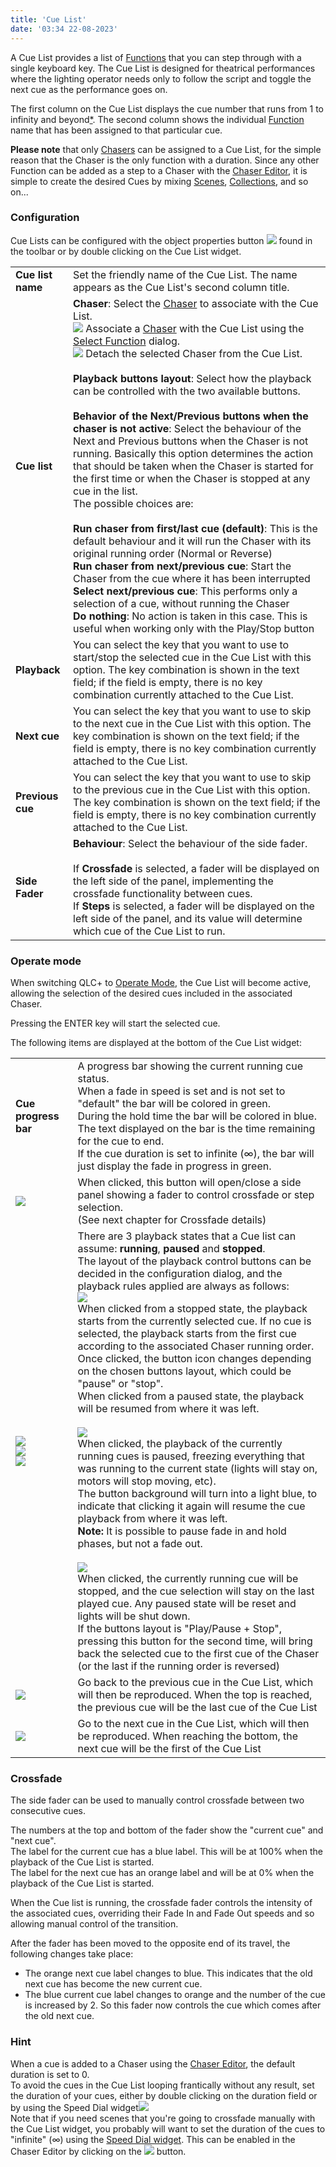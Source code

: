 ```yaml
---
title: 'Cue List'
date: '03:34 22-08-2023'
---
```


A Cue List provides a list of [Functions](/basics/glossary-and-concepts#functions) that you can step through with a single keyboard key. The Cue List is designed for theatrical performances where the lighting operator needs only to follow the script and toggle the next cue as the performance goes on.

The first column on the Cue List displays the cue number that runs from 1 to infinity and beyond[*](https://en.wikipedia.org/wiki/Buzz_Lightyear). The second column shows the individual [Function](/basics/glossary-and-concepts#functions) name that has been assigned to that particular cue.

**Please note** that only [Chasers](/basics/glossary-and-concepts#chaser) can be assigned to a Cue List, for the simple reason that the Chaser is the only function with a duration. Since any other Function can be added as a step to a Chaser with the [Chaser Editor](/function-manager/chaser-editor), it is simple to create the desired Cues by mixing [Scenes](/basics/glossary-and-concepts#scene), [Collections](/basics/glossary-and-concepts#collection), and so on...

### Configuration

Cue Lists can be configured with the object properties button ![](/basics/edit.png) found in the toolbar or by double clicking on the Cue List widget.  

|     |     |
| --- | --- |
| **Cue list name** | Set the friendly name of the Cue List. The name appears as the Cue List's second column title. |
| **Cue list** | **Chaser**: Select the [Chaser](/basics/glossary-and-concepts#chaser) to associate with the Cue List.  <br>![](/basics/attach.png) Associate a [Chaser](/basics/glossary-and-concepts#chaser) with the Cue List using the [Select Function](/function-manager/function-selection) dialog.  <br>![](/basics/detach.png) Detach the selected Chaser from the Cue List.  <br>  <br>**Playback buttons layout**: Select how the playback can be controlled with the two available buttons.  <br>  <br>**Behavior of the Next/Previous buttons when the chaser is not active**: Select the behaviour of the Next and Previous buttons when the Chaser is not running. Basically this option determines the action that should be taken when the Chaser is started for the first time or when the Chaser is stopped at any cue in the list.  <br>The possible choices are:<br><br>**Run chaser from first/last cue (default)**: This is the default behaviour and it will run the Chaser with its original running order (Normal or Reverse)<br>**Run chaser from next/previous cue**: Start the Chaser from the cue where it has been interrupted<br>**Select next/previous cue**: This performs only a selection of a cue, without running the Chaser<br>**Do nothing**: No action is taken in this case. This is useful when working only with the Play/Stop button |
| **Playback** | You can select the key that you want to use to start/stop the selected cue in the Cue List with this option. The key combination is shown in the text field; if the field is empty, there is no key combination currently attached to the Cue List. |
| **Next cue** | You can select the key that you want to use to skip to the next cue in the Cue List with this option. The key combination is shown on the text field; if the field is empty, there is no key combination currently attached to the Cue List. |
| **Previous cue** | You can select the key that you want to use to skip to the previous cue in the Cue List with this option. The key combination is shown on the text field; if the field is empty, there is no key combination currently attached to the Cue List. |
| **Side Fader** | **Behaviour**: Select the behaviour of the side fader.<br><br>If **Crossfade** is selected, a fader will be displayed on the left side of the panel, implementing the crossfade functionality between cues.<br>If **Steps** is selected, a fader will be displayed on the left side of the panel, and its value will determine which cue of the Cue List to run. |

  

### Operate mode

When switching QLC+ to [Operate Mode](/basics/glossary-and-concepts#modes), the Cue List will become active, allowing the selection of the desired cues included in the associated Chaser.  
  
Pressing the ENTER key will start the selected cue.  
  
The following items are displayed at the bottom of the Cue List widget:  
  

|     |     |
| --- | --- |
| **Cue progress bar** | A progress bar showing the current running cue status.  <br>When a fade in speed is set and is not set to "default" the bar will be colored in green.  <br>During the hold time the bar will be colored in blue. The text displayed on the bar is the time remaining for the cue to end.  <br>If the cue duration is set to infinite (∞), the bar will just display the fade in progress in green. |
| ![](/basics/slider.png) | When clicked, this button will open/close a side panel showing a fader to control crossfade or step selection.  <br>(See next chapter for Crossfade details) |
| ![](/basics/player_play.png)  <br>![](/basics/player_pause.png)  <br>![](/basics/player_stop.png) | There are 3 playback states that a Cue list can assume: **running**, **paused** and **stopped**.  <br>The layout of the playback control buttons can be decided in the configuration dialog, and the playback rules applied are always as follows:  <br>![](/basics/player_play.png)  <br>When clicked from a stopped state, the playback starts from the currently selected cue. If no cue is selected, the playback starts from the first cue according to the associated Chaser running order.  <br>Once clicked, the button icon changes depending on the chosen buttons layout, which could be "pause" or "stop".  <br>When clicked from a paused state, the playback will be resumed from where it was left.  <br>  <br>![](/basics/player_pause.png)  <br>When clicked, the playback of the currently running cues is paused, freezing everything that was running to the current state (lights will stay on, motors will stop moving, etc).  <br>The button background will turn into a light blue, to indicate that clicking it again will resume the cue playback from where it was left.  <br>**Note:** It is possible to pause fade in and hold phases, but not a fade out.  <br>  <br>![](/basics/player_stop.png)  <br>When clicked, the currently running cue will be stopped, and the cue selection will stay on the last played cue. Any paused state will be reset and lights will be shut down.  <br>If the buttons layout is "Play/Pause + Stop", pressing this button for the second time, will bring back the selected cue to the first cue of the Chaser (or the last if the running order is reversed) |
| ![](/basics/back.png) | Go back to the previous cue in the Cue List, which will then be reproduced. When the top is reached, the previous cue will be the last cue of the Cue List |
| ![](/basics/forward.png) | Go to the next cue in the Cue List, which will then be reproduced. When reaching the bottom, the next cue will be the first of the Cue List |

  

### Crossfade

The side fader can be used to manually control crossfade between two consecutive cues.  
  
The numbers at the top and bottom of the fader show the "current cue" and "next cue".  
The label for the current cue has a blue label. This will be at 100% when the playback of the Cue List is started.  
The label for the next cue has an orange label and will be at 0% when the playback of the Cue List is started.  
  
When the Cue list is running, the crossfade fader controls the intensity of the associated cues, overriding their Fade In and Fade Out speeds and so allowing manual control of the transition.  
  
After the fader has been moved to the opposite end of its travel, the following changes take place:  

* The orange next cue label changes to blue. This indicates that the old next cue has become the new current cue.
* The blue current cue label changes to orange and the number of the cue is increased by 2. So this fader now controls the cue which comes after the old next cue.

  

### Hint

When a cue is added to a Chaser using the [Chaser Editor](/function-manager/chaser-editor), the default duration is set to 0.  
To avoid the cues in the Cue List looping frantically without any result, set the duration of your cues, either by double clicking on the duration field or by using the Speed Dial widget![](/basics/speed.png)  
Note that if you need scenes that you're going to crossfade manually with the Cue List widget, you probably will want to set the duration of the cues to "infinite" (∞) using the [Speed Dial widget](../speed-dial). This can be enabled in the Chaser Editor by clicking on the ![](/basics/speed.png) button.